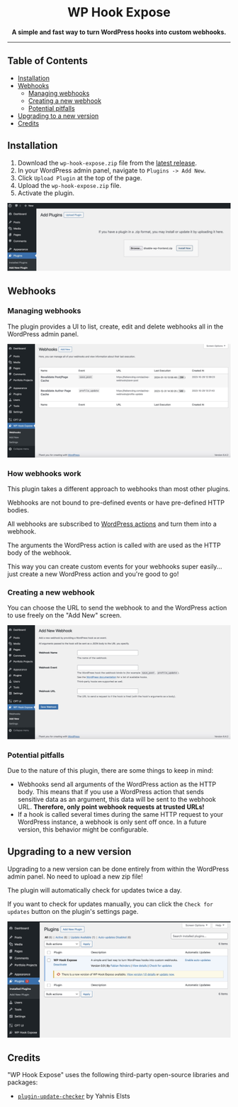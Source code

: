 <div align="center">
<h1>WP Hook Expose</h1>

<b>A simple and fast way to turn WordPress hooks into custom webhooks.</b>
</div>

---

## Table of Contents

* [Installation](#installation)
* [Webhooks](#webhooks)
    * [Managing webhooks](#managing-webhooks)
    * [Creating a new webhook](#creating-a-new-webhook)
    * [Potential pitfalls](#potential-pitfalls)
* [Upgrading to a new version](#upgrading-to-a-new-version)
* [Credits](#credits)

## Installation

1. Download the `wp-hook-expose.zip` file from
   the [latest release](https://github.com/fabiancdng/wp-hook-expose/releases/latest).
2. In your WordPress admin panel, navigate to `Plugins -> Add New`.
3. Click `Upload Plugin` at the top of the page.
4. Upload the `wp-hook-expose.zip` file.
5. Activate the plugin.

![Upload Plugin Screenshot](.github/media/upload-plugin-screenshot.jpg)

## Webhooks

### Managing webhooks

The plugin provides a UI to list, create, edit and delete webhooks all in the WordPress admin panel.

![Webhook List Table Screenshot](.github/media/wp-hook-expose-table-screenshot.jpg)

### How webhooks work

This plugin takes a different approach to webhooks than most other plugins.

Webhooks are not bound to pre-defined events or have pre-defined HTTP bodies.

All webhooks are subscribed to [WordPress actions](https://developer.wordpress.org/plugins/hooks/actions/) and turn them
into a webhook.

The arguments the WordPress action is called with are used as the HTTP body of the webhook.

This way you can create custom events for your webhooks super easily... just create a new WordPress action and you're
good to go!

### Creating a new webhook

You can choose the URL to send the webhook to and the WordPress action to use freely on the "Add New" screen.

![Add New Webhook Screenshot](.github/media/add-new-webhook-screenshot.jpg)

### Potential pitfalls

Due to the nature of this plugin, there are some things to keep in mind:

* Webhooks send all arguments of the WordPress action as the HTTP body.
  This means that if you use a WordPress action that sends sensitive data as an argument, this data will be sent to the
  webhook URL.
  **Therefore, only point webhook requests at trusted URLs!**
* If a hook is called several times during the same HTTP request to your WordPress instance, a webhook is only sent off
  once.
  In a future version, this behavior might be configurable.

## Upgrading to a new version

Upgrading to a new version can be done entirely from within the WordPress admin panel. No need to upload a new zip file!

The plugin will automatically check for updates twice a day.

If you want to check for updates manually, you can click
the `Check for updates` button on the plugin's settings page.

![Upgrade Plugin Screenshot](.github/media/update-plugin-screenshot.jpg)

## Credits

"WP Hook Expose" uses the following third-party open-source libraries and packages:

* [`plugin-update-checker`](https://github.com/YahnisElsts/plugin-update-checker) by Yahnis Elsts
